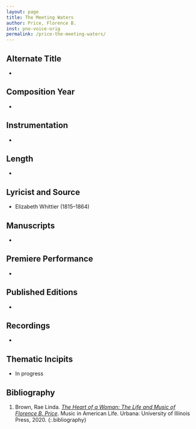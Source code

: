 ```yaml
---
layout: page
title: The Meeting Waters
author: Price, Florence B.
inst: pno-voice-orig
permalink: /price-the-meeting-waters/
---
```


## Alternate Title
- 

## Composition Year
- 

## Instrumentation
- 

## Length
- 

## Lyricist and Source
- Elizabeth Whittier (1815&ndash;1864)

## Manuscripts
- 

## Premiere Performance
- 

## Published Editions
- 

## Recordings
- 

## Thematic Incipits
- In progress

## Bibliography
1. Brown, Rae Linda. <a href="https://www.worldcat.org/title/1122800180" target="_blank">*The Heart of a Woman: The Life and Music of Florence B. Price*</a>. Music in American Life. Urbana: University of Illinois Press, 2020.
{:.bibliography}
